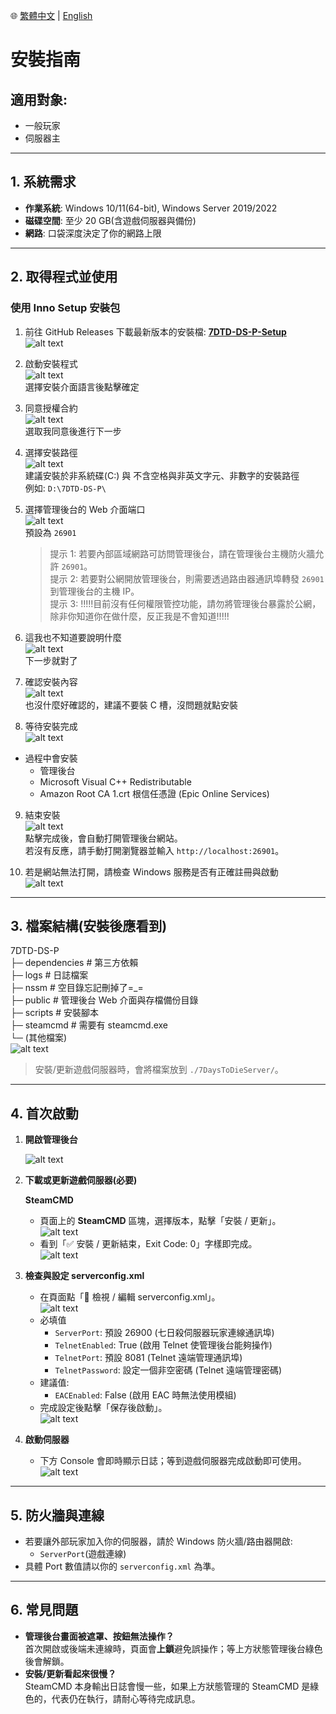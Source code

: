 🌐 [繁體中文](install.md) | [English](install.en.md)

# 安裝指南

## 適用對象:

- 一般玩家
- 伺服器主

---

## 1. 系統需求

- **作業系統**: Windows 10/11(64-bit), Windows Server 2019/2022
- **磁碟空間**: 至少 20 GB(含遊戲伺服器與備份)
- **網路**: 口袋深度決定了你的網路上限

---

## 2. 取得程式並使用

### 使用 Inno Setup 安裝包

1. 前往 GitHub Releases 下載最新版本的安裝檔: **[7DTD-DS-P-Setup](https://github.com/waynechen251/7-days-to-die-dedicated-server-plus/releases)**  
   ![alt text](images/image.png)

2. 啟動安裝程式  
   ![alt text](images/image-1.png)  
   選擇安裝介面語言後點擊確定

3. 同意授權合約  
   ![alt text](images/image-2.png)  
   選取我同意後進行下一步

4. 選擇安裝路徑  
   ![alt text](images/image-3.png)  
   建議安裝於非系統碟(C:\) 與 不含空格與非英文字元、非數字的安裝路徑  
   例如: `D:\7DTD-DS-P\`

5. 選擇管理後台的 Web 介面端口  
   ![alt text](images/image-4.png)  
   預設為 `26901`

   > 提示 1: 若要內部區域網路可訪問管理後台，請在管理後台主機防火牆允許 `26901`。  
   > 提示 2: 若要對公網開放管理後台，則需要透過路由器通訊埠轉發 `26901` 到管理後台的主機 IP。  
   > 提示 3: !!!!!目前沒有任何權限管控功能，請勿將管理後台暴露於公網，除非你知道你在做什麼，反正我是不會知道!!!!!

6. 這我也不知道要說明什麼  
   ![alt text](images/image-5.png)  
   下一步就對了

7. 確認安裝內容  
   ![alt text](images/image-6.png)  
   也沒什麼好確認的，建議不要裝 C 槽，沒問題就點安裝

8. 等待安裝完成  
   ![alt text](images/image-7.png)

- 過程中會安裝
  - 管理後台
  - Microsoft Visual C++ Redistributable
  - Amazon Root CA 1.crt 根信任憑證 (Epic Online Services)

9. 結束安裝  
   ![alt text](images/image-8.png)  
   點擊完成後，會自動打開管理後台網站。  
   若沒有反應，請手動打開瀏覽器並輸入 `http://localhost:26901`。

10. 若是網站無法打開，請檢查 Windows 服務是否有正確註冊與啟動  
    ![alt text](images/image-9.png)

---

## 3. 檔案結構(安裝後應看到)

7DTD-DS-P  
├─ dependencies # 第三方依賴  
├─ logs # 日誌檔案  
├─ nssm # 空目錄忘記刪掉了=\_=  
├─ public # 管理後台 Web 介面與存檔備份目錄  
├─ scripts # 安裝腳本  
├─ steamcmd # 需要有 steamcmd.exe  
└─ (其他檔案)  
![alt text](images/image-10.png)

> 安裝/更新遊戲伺服器時，會將檔案放到 `./7DaysToDieServer/`。

---

## 4. 首次啟動

1. **開啟管理後台**

   ![alt text](images/image-11.png)

2. **下載或更新遊戲伺服器(必要)**

   **SteamCMD**

   - 頁面上的 **SteamCMD** 區塊，選擇版本，點擊「安裝 / 更新」。  
     ![alt text](images/image-12.png)
   - 看到「✅ 安裝 / 更新結束，Exit Code: 0」字樣即完成。  
     ![alt text](images/image-13.png)

3. **檢查與設定 serverconfig.xml**

   - 在頁面點「📝 檢視 / 編輯 serverconfig.xml」。  
     ![alt text](images/image-14.png)
   - 必填值
     - `ServerPort`: 預設 26900 (七日殺伺服器玩家連線通訊埠)
     - `TelnetEnabled`: True (啟用 Telnet 使管理後台能夠操作)
     - `TelnetPort`: 預設 8081 (Telnet 遠端管理通訊埠)
     - `TelnetPassword`: 設定一個非空密碼 (Telnet 遠端管理密碼)
   - 建議值:
     - `EACEnabled`: False (啟用 EAC 時無法使用模組)
   - 完成設定後點擊「保存後啟動」。  
     ![alt text](images/image-15.png)

4. **啟動伺服器**
   - 下方 Console 會即時顯示日誌；等到遊戲伺服器完成啟動即可使用。  
     ![alt text](images/image-16.png)

---

## 5. 防火牆與連線

- 若要讓外部玩家加入你的伺服器，請於 Windows 防火牆/路由器開啟:
  - `ServerPort`(遊戲連線)
- 具體 Port 數值請以你的 `serverconfig.xml` 為準。

---

## 6. 常見問題

- **管理後台畫面被遮罩、按鈕無法操作？**  
  首次開啟或後端未連線時，頁面會**上鎖**避免誤操作；等上方狀態管理後台綠色後會解鎖。
- **安裝/更新看起來很慢？**  
  SteamCMD 本身輸出日誌會慢一些，如果上方狀態管理的 SteamCMD 是綠色的，代表仍在執行，請耐心等待完成訊息。
